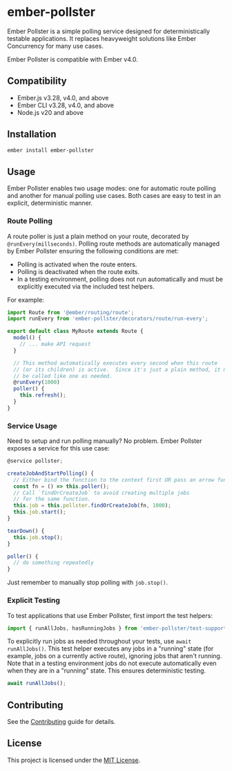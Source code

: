 # ember-pollster

Ember Pollster is a simple polling service designed for deterministically
testable applications.  It replaces heavyweight solutions like Ember Concurrency
for many use cases.

Ember Pollster is compatible with Ember v4.0.


## Compatibility

* Ember.js v3.28, v4.0, and above
* Ember CLI v3.28, v4.0, and above
* Node.js v20 and above


## Installation

```sh
ember install ember-pollster
```


## Usage

Ember Pollster enables two usage modes:  one for automatic route polling and
another for manual polling use cases.  Both cases are easy to test in an
explicit, deterministic manner.

### Route Polling

A route poller is just a plain method on your route, decorated by
`@runEvery(millseconds)`.  Polling route methods are automatically managed by
Ember Pollster ensuring the following conditions are met:

- Polling is activated when the route enters.
- Polling is deactivated when the route exits.
- In a testing environment, polling does not run automatically and must be
  explicitly executed via the included test helpers.

For example:

```js
import Route from '@ember/routing/route';
import runEvery from 'ember-pollster/decorators/route/run-every';

export default class MyRoute extends Route {
  model() {
    // ... make API request
  }

  // This method automatically executes every second when this route
  // (or its children) is active.  Since it's just a plain method, it may still
  // be called like one as needed.
  @runEvery(1000)
  poller() {
    this.refresh();
  }
}
```

### Service Usage

Need to setup and run polling manually?  No problem.  Ember Pollster exposes a
service for this use case:

```js
@service pollster;

createJobAndStartPolling() {
  // Either bind the function to the context first OR pass an arrow function.
  const fn = () => this.poller();
  // Call `findOrCreateJob` to avoid creating multiple jobs
  // for the same function.
  this.job = this.pollster.findOrCreateJob(fn, 1000);
  this.job.start();
}

tearDown() {
  this.job.stop();
}

poller() {
  // do something repeatedly
}
```

Just remember to manually stop polling with `job.stop()`.


### Explicit Testing

To test applications that use Ember Pollster, first import the test helpers:

```js
import { runAllJobs, hasRunningJobs } from 'ember-pollster/test-support';
```

To explicitly run jobs as needed throughout your tests, use
`await runAllJobs()`.  This test helper executes any jobs in a "running" state
(for example, jobs on a currently active route), ignoring jobs that aren't
running.  Note that in a testing environment jobs do not execute automatically
even when they are in a "running" state.  This ensures deterministic testing.

```js
await runAllJobs();
```


## Contributing

See the [Contributing](CONTRIBUTING.md) guide for details.


## License

This project is licensed under the [MIT License](LICENSE.md).
